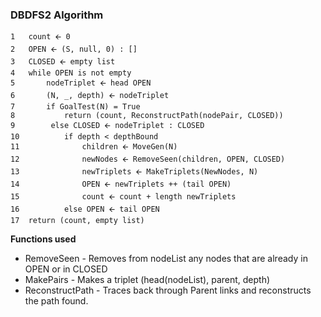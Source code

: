 ### DBDFS2 Algorithm

```
1   count 🡨 0
2   OPEN 🡨 (S, null, 0) : []
3   CLOSED 🡨 empty list
4   while OPEN is not empty
5       nodeTriplet 🡨 head OPEN
6       (N, _, depth) 🡨 nodeTriplet
7       if GoalTest(N) = True
8           return (count, ReconstructPath(nodePair, CLOSED))
9        else CLOSED 🡨 nodeTriplet : CLOSED
10          if depth < depthBound
11              children 🡨 MoveGen(N)
12              newNodes 🡨 RemoveSeen(children, OPEN, CLOSED)
13              newTriplets 🡨 MakeTriplets(NewNodes, N)
14              OPEN 🡨 newTriplets ++ (tail OPEN)
15              count 🡨 count + length newTriplets
16          else OPEN 🡨 tail OPEN
17  return (count, empty list)
```

**Functions used**

-   RemoveSeen - Removes from nodeList any nodes that are already in OPEN or in CLOSED
-   MakePairs - Makes a triplet (head(nodeList), parent, depth)
-   ReconstructPath - Traces back through Parent links and reconstructs the path found.